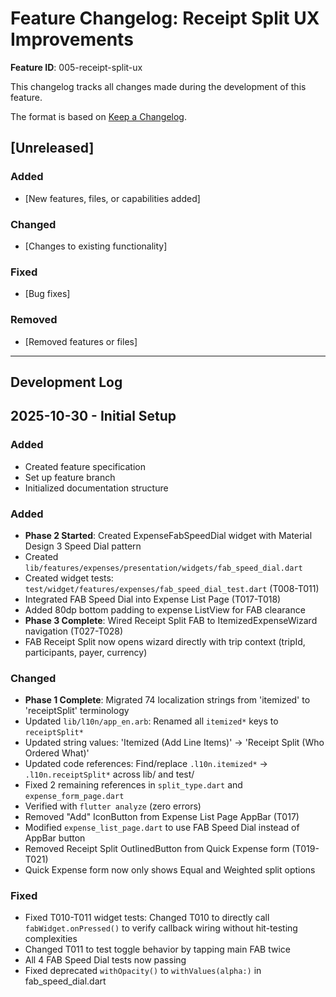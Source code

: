 # Feature Changelog: Receipt Split UX Improvements

**Feature ID**: 005-receipt-split-ux

This changelog tracks all changes made during the development of this feature.

The format is based on [Keep a Changelog](https://keepachangelog.com/en/1.0.0/).

## [Unreleased]

### Added
- [New features, files, or capabilities added]

### Changed
- [Changes to existing functionality]

### Fixed
- [Bug fixes]

### Removed
- [Removed features or files]

---

## Development Log

<!-- Add entries below in reverse chronological order (newest first) -->

## 2025-10-30 - Initial Setup

### Added
- Created feature specification
- Set up feature branch
- Initialized documentation structure

### Added
- **Phase 2 Started**: Created ExpenseFabSpeedDial widget with Material Design 3 Speed Dial pattern
- Created `lib/features/expenses/presentation/widgets/fab_speed_dial.dart`
- Created widget tests: `test/widget/features/expenses/fab_speed_dial_test.dart` (T008-T011)
- Integrated FAB Speed Dial into Expense List Page (T017-T018)
- Added 80dp bottom padding to expense ListView for FAB clearance
- **Phase 3 Complete**: Wired Receipt Split FAB to ItemizedExpenseWizard navigation (T027-T028)
- FAB Receipt Split now opens wizard directly with trip context (tripId, participants, payer, currency)

### Changed
- **Phase 1 Complete**: Migrated 74 localization strings from 'itemized' to 'receiptSplit' terminology
- Updated `lib/l10n/app_en.arb`: Renamed all `itemized*` keys to `receiptSplit*`
- Updated string values: 'Itemized (Add Line Items)' → 'Receipt Split (Who Ordered What)'
- Updated code references: Find/replace `.l10n.itemized*` → `.l10n.receiptSplit*` across lib/ and test/
- Fixed 2 remaining references in `split_type.dart` and `expense_form_page.dart`
- Verified with `flutter analyze` (zero errors)
- Removed "Add" IconButton from Expense List Page AppBar (T017)
- Modified `expense_list_page.dart` to use FAB Speed Dial instead of AppBar button
- Removed Receipt Split OutlinedButton from Quick Expense form (T019-T021)
- Quick Expense form now only shows Equal and Weighted split options

### Fixed
- Fixed T010-T011 widget tests: Changed T010 to directly call `fabWidget.onPressed()` to verify callback wiring without hit-testing complexities
- Changed T011 to test toggle behavior by tapping main FAB twice
- All 4 FAB Speed Dial tests now passing
- Fixed deprecated `withOpacity()` to `withValues(alpha:)` in fab_speed_dial.dart
